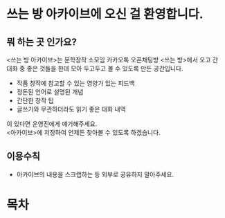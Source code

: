 # 쓰는 방 아카이브에 오신 걸 환영합니다.
## 뭐 하는 곳 인가요?
<쓰는 방 아카이브>는 문학창작 소모임 카카오톡 오픈채팅방 <쓰는 방>에서 오고 간 대화 중 좋은 것들을 한데 모아 두고두고 볼 수 있도록 만든 공간입니다.

- 작품 창작에 참고할 수 있는 영양가 있는 피드백
- 정돈된 언어로 설명된 개념
- 간단한 창작 팁
- 글쓰기와 무관하더라도 읽기 좋은 대화 내역


이 있다면 운영진에게 얘기해주세요.\
<아카이브>에 저장하여 언제든 찾아볼 수 있도록 하겠습니다.

## 이용수칙
- 아카이브의 내용을 스크랩하는 등 외부로 공유하지 말아주세요.

# 목차

